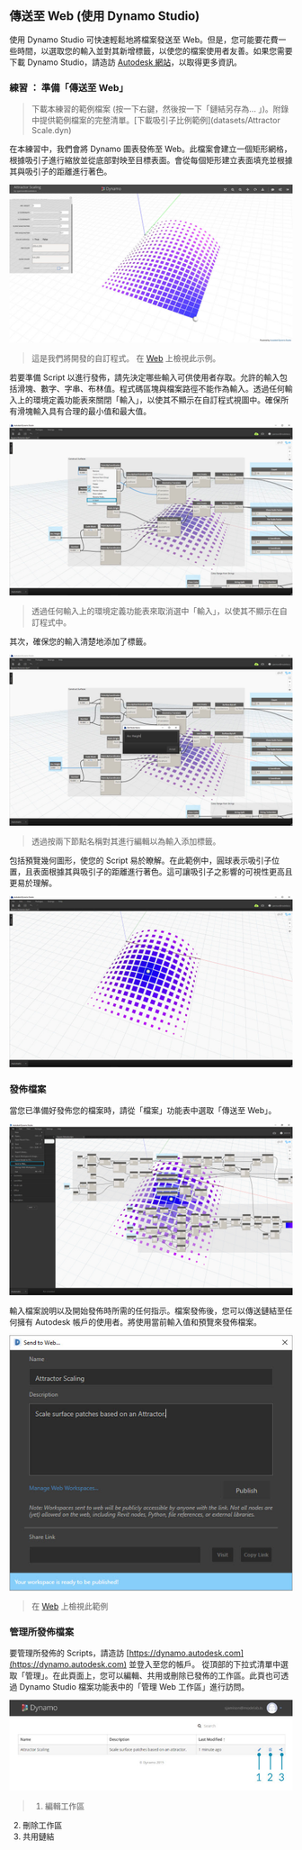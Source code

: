 

## 傳送至 Web (使用 Dynamo Studio)

使用 Dynamo Studio 可快速輕鬆地將檔案發送至 Web。但是，您可能要花費一些時間，以選取您的輸入並對其新增標籤，以使您的檔案使用者友善。如果您需要下載 Dynamo Studio，請造訪 [Autodesk 網站](http://www.autodesk.com/products/dynamo-studio/overview)，以取得更多資訊。

### 練習 ： 準備「傳送至 Web」

> 下載本練習的範例檔案 (按一下右鍵，然後按一下「鏈結另存為... 」)。附錄中提供範例檔案的完整清單。[下載吸引子比例範例](datasets/Attractor Scale.dyn)

在本練習中，我們會將 Dynamo 圖表發佈至 Web。此檔案會建立一個矩形網格，根據吸引子進行縮放並從底部對映至目標表面。會從每個矩形建立表面填充並根據其與吸引子的距離進行著色。

![](images/publishing_00.jpg)

> 這是我們將開發的自訂程式。 在 [Web](dynamo.autodesk.com/share/572a49033a47345a0407e803) 上檢視此示例。

若要準備 Script 以進行發佈，請先決定哪些輸入可供使用者存取。允許的輸入包括滑塊、數字、字串、布林值。程式碼區塊與檔案路徑不能作為輸入。透過任何輸入上的環境定義功能表來關閉「輸入」，以使其不顯示在自訂程式視圖中。確保所有滑塊輸入具有合理的最小值和最大值。

![](images/publishing_01.jpg)

> 透過任何輸入上的環境定義功能表來取消選中「輸入」，以使其不顯示在自訂程式中。

其次，確保您的輸入清楚地添加了標籤。

![](images/publishing_02.jpg)

> 透過按兩下節點名稱對其進行編輯以為輸入添加標籤。

包括預覽幾何圖形，使您的 Script 易於瞭解。在此範例中，圓球表示吸引子位置，且表面根據其與吸引子的距離進行著色。這可讓吸引子之影響的可視性更高且更易於理解。

![](images/publishing_03.jpg)

### 發佈檔案

當您已準備好發佈您的檔案時，請從「檔案」功能表中選取「傳送至 Web」。

![](images/publishing_04.jpg)

輸入檔案說明以及開始發佈時所需的任何指示。檔案發佈後，您可以傳送鏈結至任何擁有 Autodesk 帳戶的使用者。將使用當前輸入值和預覽來發佈檔案。

![](images/publishing_05.jpg)

> 在 [Web](dynamo.autodesk.com/share/572a49033a47345a0407e803) 上檢視此範例

### 管理所發佈檔案

要管理所發佈的 Scripts，請造訪 [https://dynamo.autodesk.com](https://dynamo.autodesk.com) 並登入至您的帳戶。 從頂部的下拉式清單中選取「管理」。在此頁面上，您可以編輯、共用或刪除已發佈的工作區。此頁也可透過 Dynamo Studio 檔案功能表中的「管理 Web 工作區」進行訪問。

![](images/publishing_07.jpg)

> 1. 編輯工作區
2. 刪除工作區
3. 共用鏈結

